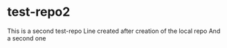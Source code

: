 test-repo2
==========

This is a second test-repo
Line created after creation of the local repo
And a second one

